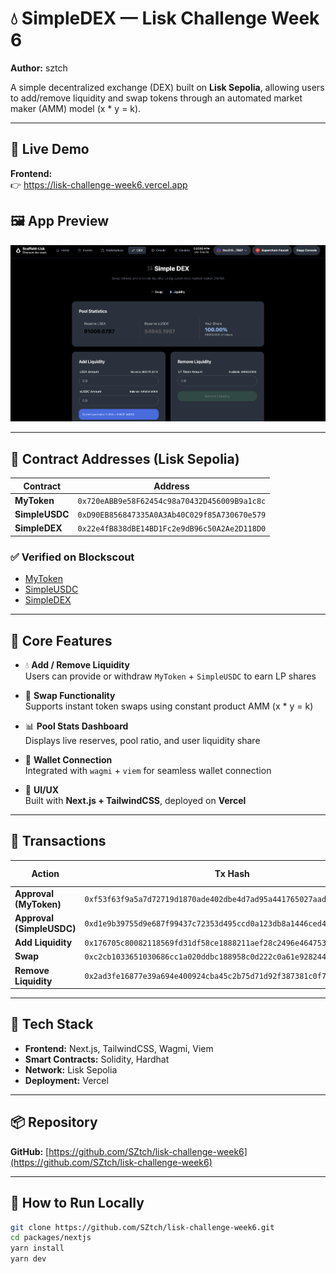 # 💧 SimpleDEX — Lisk Challenge Week 6  
**Author:** sztch  

A simple decentralized exchange (DEX) built on **Lisk Sepolia**, allowing users to add/remove liquidity and swap tokens through an automated market maker (AMM) model (x * y = k).

---

## 🚀 Live Demo  
**Frontend:**  
👉 https://lisk-challenge-week6.vercel.app 

## 🖼️ App Preview

![Simple DEX Screenshot](./preview.png)

---

## 🔗 Contract Addresses (Lisk Sepolia)

| Contract | Address |
|-----------|--------------------------------------------|
| **MyToken** | `0x720eABB9e58F62454c98a70432D456009B9a1c8c` |
| **SimpleUSDC** | `0xD90EB856847335A0A3Ab40C029f85A730670e579` |
| **SimpleDEX** | `0x22e4fB838dBE14BD1Fc2e9dB96c50A2Ae2D118D0` |

### ✅ Verified on Blockscout  
- [MyToken](https://sepolia-blockscout.lisk.com/address/0x720eABB9e58F62454c98a70432D456009B9a1c8c)  
- [SimpleUSDC](https://sepolia-blockscout.lisk.com/address/0xD90EB856847335A0A3Ab40C029f85A730670e579)  
- [SimpleDEX](https://sepolia-blockscout.lisk.com/address/0x22e4fB838dBE14BD1Fc2e9dB96c50A2Ae2D118D0)  

---

## 🧠 Core Features

- 💧 **Add / Remove Liquidity**  
  Users can provide or withdraw `MyToken` + `SimpleUSDC` to earn LP shares  

- 🔁 **Swap Functionality**  
  Supports instant token swaps using constant product AMM (x * y = k)  

- 📊 **Pool Stats Dashboard**  
  Displays live reserves, pool ratio, and user liquidity share  

- 🦊 **Wallet Connection**  
  Integrated with `wagmi` + `viem` for seamless wallet connection  

- 🎨 **UI/UX**  
  Built with **Next.js + TailwindCSS**, deployed on **Vercel**  

---

## 🧾 Transactions

| Action | Tx Hash | Explorer Link |
|---------|----------|----------------|
| **Approval (MyToken)** | `0xf53f63f9a5a7d72719d1870ade402dbe4d7ad95a441765027aad616bc34721e9` | [View](https://sepolia-blockscout.lisk.com/tx/0xf53f63f9a5a7d72719d1870ade402dbe4d7ad95a441765027aad616bc34721e9) |
| **Approval (SimpleUSDC)** | `0xd1e9b39755d9e687f99437c72353d495ccd0a123db8a1446ced46bb26efb6447` | [View](https://sepolia-blockscout.lisk.com/tx/0xd1e9b39755d9e687f99437c72353d495ccd0a123db8a1446ced46bb26efb6447) |
| **Add Liquidity** | `0x176705c80082118569fd31df58ce1888211aef28c2496e4647536aa5ae8d36a4` | [View](https://sepolia-blockscout.lisk.com/tx/0x176705c80082118569fd31df58ce1888211aef28c2496e4647536aa5ae8d36a4) |
| **Swap** | `0xc2cb1033651030686cc1a020ddbc188958c0d222c0a61e928244e0253d83dd47` | [View](https://sepolia-blockscout.lisk.com/tx/0xc2cb1033651030686cc1a020ddbc188958c0d222c0a61e928244e0253d83dd47) |
| **Remove Liquidity** | `0x2ad3fe16877e39a694e400924cba45c2b75d71d92f387381c0f7ab4edee18b7c` | [View](https://sepolia-blockscout.lisk.com/tx/0x2ad3fe16877e39a694e400924cba45c2b75d71d92f387381c0f7ab4edee18b7c) |

---

## 🧱 Tech Stack

- **Frontend:** Next.js, TailwindCSS, Wagmi, Viem  
- **Smart Contracts:** Solidity, Hardhat  
- **Network:** Lisk Sepolia  
- **Deployment:** Vercel  

---

## 📦 Repository

**GitHub:** [https://github.com/SZtch/lisk-challenge-week6](https://github.com/SZtch/lisk-challenge-week6)

---

## 🧠 How to Run Locally

```bash
git clone https://github.com/SZtch/lisk-challenge-week6.git
cd packages/nextjs
yarn install
yarn dev

